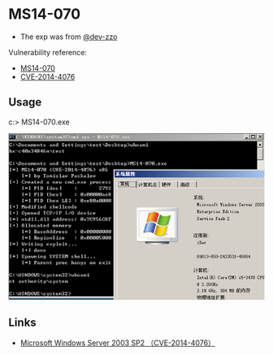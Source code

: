 # MS14-070

- The exp was from [@dev-zzo](https://github.com/dev-zzo/exploits-nt-privesc/blob/master/MS14-070/MS14-070.c)

Vulnerability reference:
 * [MS14-070](https://technet.microsoft.com/library/security/ms14-070)
 * [CVE-2014-4076](https://www.exploit-db.com/exploits/37755/)

## Usage
c:\> MS14-070.exe

![win2003](win2003.png)


## Links

- [Microsoft Windows Server 2003 SP2 （CVE-2014-4076）](https://www.korelogic.com/Resources/Advisories/KL-001-2015-001.txt)